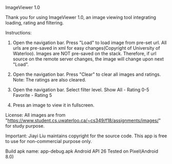 ImageViewer 1.0

Thank you for using ImageViewer 1.0, an image viewing tool integrating loading, rating and filtering.

Instructions:

1. Open the navigation bar. Press "Load" to load image from pre-set url. All urls are pre-saved
in xml for easy changes(Copyright of University of Waterloo). Images are NOT pre-saved on the stack. Therefore, if url source 
on the remote server changes, the image will change upon next "Load".

2. Open the navigation bar. Press "Clear" to clear all images and ratings.
Note: The ratings are also cleared.

3. Open the navigation bar. Select filter level. 
           Show All - Rating 0-5
           Favorite - Rating 5

4. Press an image to view it in fullscreen.

License:
All images are from "https://www.student.cs.uwaterloo.ca/~cs349/f18/assignments/images/" 
for study purpose. 

Important: Jiayi Liu maintains copyright for the source code. This app is free to use for
non-commercial purpose only.

Build apk name: app-debug.apk
Android API 26
Tested on Pixel(Android 8.0)
